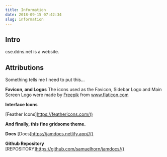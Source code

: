```yaml
---
title: Information
date: 2018-09-15 07:42:34
slug: information
---
```


## Intro

cse.ddns.net is a website. 

## Attributions

Something tells me I need to put this...

**Favicon, and Logos**
The icons used as the Favicon, Sidebar Logo and Main Screen Logo were made by <a href="https://www.flaticon.com/authors/freepik" title="Freepik">Freepik</a> from <a href="https://www.flaticon.com/" title="Flaticon"> www.flaticon.com</a>

**Interface Icons**

[Feather Icons]https://feathericons.com/()

**And finally, this fine gridsome theme.**

**Docs**
[Docs]https://jamdocs.netlify.app//()

**Github Repository**
[REPOSITORY]https://github.com/samuelhorn/jamdocs/()

